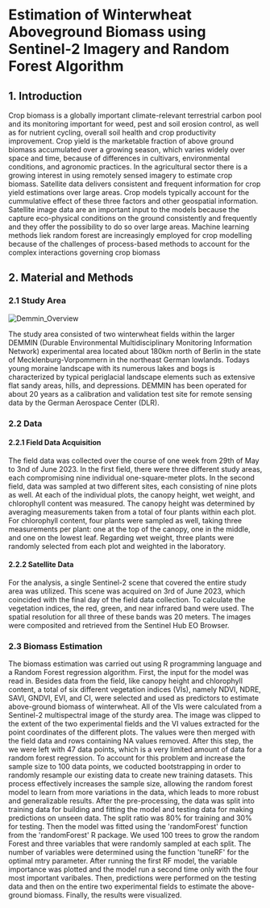 # Estimation of Winterwheat Aboveground Biomass using Sentinel-2 Imagery and Random Forest Algorithm

## 1. Introduction
Crop biomass is a globally important climate-relevant terrestrial carbon pool and its monitoring important for weed, pest and soil erosion control, as well as for nutrient cycling, overall soil health and crop productivity improvement. Crop yield is the marketable fraction of above ground biomass accumulated over a growing season, which varies widely over space and time, because of differences in cultivars, environmental conditions, and agronomic practices. In the agricultural sector there is a growing interest in using remotely sensed imagery to estimate crop biomass. Satellite data delivers consistent and frequent information for crop yield estimations over large areas. Crop models typically account for the cummulative effect of these three factors and other geospatial information. Satellite image data are an important input to the models because the capture eco-physical conditions on the ground consistently and frequently and they offer the possibility to do so over large areas. Machine learning methods liek random forest are increasingly employed for crop modelling because of the challenges of process-based methods to account for the complex interactions governing crop biomass

## 2. Material and Methods

### 2.1 Study Area

![Demmin_Overview](https://github.com/leibrocs/Field_Methods_Demmin/assets/116877154/c631228c-b2f0-41a3-b92f-fed03abc1b6a)


The study area consisted of two winterwheat fields within the larger DEMMIN (Durable Environmental Multidisciplinary Monitoring Information Network) experimental area located about 180km north of Berlin in the state of Mecklenburg-Vorpommern in the northeast German lowlands. Todays young moraine landscape with its numerous lakes and bogs is characterized by typical periglacial landscape elements such as extensive flat sandy areas, hills, and depressions. DEMMIN has been operated for about 20 years as a calibration and validation test site for remote sensing data by the German Aerospace Center (DLR). 

### 2.2 Data
#### 2.2.1 Field Data Acquisition
The field data was collected over the course of one week from 29th of May to 3nd of June 2023. In the first field, there were three different study areas, each compromising  nine individual one-square-meter plots. In the second field, data was sampled at two different sites, each consisting of nine plots as well. 
At each of the individual plots, the canopy height, wet weight, and chlorophyll content was measured. The canopy height was determined by averaging measurements taken from a total of four plants within each plot. For chlorophyll content, four plants were sampled as well, taking three measurements per plant: one at the top of the canopy, one in the middle, and one on the lowest leaf. Regarding wet weight, three plants were randomly selected from each plot and weighted in the laboratory.

#### 2.2.2 Satellite Data
For the analysis, a single Sentinel-2 scene that covered the entire study area was utilized. This scene was acquired on 3rd of June 2023, which coincided with the final day of the field data collection. To calculate the vegetation indices, the red, green, and near infrared band were used. The spatial resolution for all three of these bands was 20 meters. The images were composited and retrieved from the Sentinel Hub EO Browser. 

### 2.3 Biomass Estimation
The biomass estimation was carried out using R programming language and a Random Forest regression algorithm. First, the input for the model was read in. Besides data from the field, like canopy height and chlorophyll content, a total of six different vegetation indices (VIs), namely NDVI, NDRE, SAVI, GNDVI, EVI, and CI, were selected and used as predictors to estimate above-ground biomass of winterwheat. All of the VIs were calculated from a Sentinel-2 multispectral image of the sturdy area. The image was clipped to the extent of the two experimental fields and the VI values extracted for the point coordinates of the different plots. The values were then merged with the field data and rows containing NA values removed. After this step, the we were left with 47 data points, which is a very limited amount of data for a random forest regression. To account for this problem and increase the sample size to 100 data points, we coducted bootstrapping in order to randomly resample our existing data to create new training datasets. This process effectively increases the sample size, allowing the random forest model to learn from more variations in the data, which leads to more robust and generalizable results. After the pre-processing, the data was split into training data for building and fitting the model and testing data for making predictions on unseen data. The split ratio was 80% for training and 30% for testing. Then the model was fitted using the 'randomForest' function from the 'randomForest' R package. We used 100 trees to grow the random Forest and three variables that were randomly sampled at each split. The number of variables were determined using the function 'tuneRF' for the optimal mtry parameter. After running the first RF model, the variable importance was plotted and the model run a second time only with the four most important varibales. Then, predictions were performed on the testing data and then on the entire two experimental fields to estimate the above-ground biomass. Finally, the results were visualized. 

